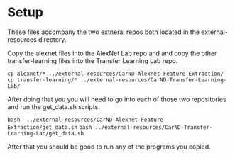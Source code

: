 # Setup

These files accompany the two extneral repos both located in the external-resources directory.

Copy the alexnet files into the AlexNet Lab repo and and copy the other transfer-learning files into the Transfer Learning Lab repo.

`cp alexnet/* ../external-resources/CarND-Alexnet-Feature-Extraction/`
`cp transfer-learning/* ../external-resources/CarND-Transfer-Learning-Lab/`

After doing that you you will need to go into each of those two repositories and run the get_data.sh scripts.

`bash  ../external-resources/CarND-Alexnet-Feature-Extraction/get_data.sh`
`bash ../external-resources/CarND-Transfer-Learning-Lab/get_data.sh`

After that you should be good to run any of the programs you copied.